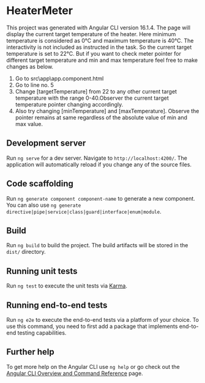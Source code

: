 # HeaterMeter

This project was generated with Angular CLI version 16.1.4. The page will display the current target temperature of the heater. Here minimum temperature is considered as 0°C and maximum temperature is 40°C. The interactivity is not included as instructed in the task. So the current target temperature is set to 22°C. But if you want to check meter pointer for different target temperature and min and max temperature feel free to make changes as below.

1. Go to src\app\app.component.html
2. Go to line no. 5
3. Change [targetTemperature] from 22 to any other current target temperature with the range 0-40.Observer the current target temperature pointer changing 
   accordingly.
4. Also try changing [minTemperature] and [maxTemperature]. Observe the pointer remains at same regardless of the absolute value of min and max value.

## Development server

Run `ng serve` for a dev server. Navigate to `http://localhost:4200/`. The application will automatically reload if you change any of the source files.

## Code scaffolding

Run `ng generate component component-name` to generate a new component. You can also use `ng generate directive|pipe|service|class|guard|interface|enum|module`.

## Build

Run `ng build` to build the project. The build artifacts will be stored in the `dist/` directory.

## Running unit tests

Run `ng test` to execute the unit tests via [Karma](https://karma-runner.github.io).

## Running end-to-end tests

Run `ng e2e` to execute the end-to-end tests via a platform of your choice. To use this command, you need to first add a package that implements end-to-end testing capabilities.

## Further help

To get more help on the Angular CLI use `ng help` or go check out the [Angular CLI Overview and Command Reference](https://angular.io/cli) page.
